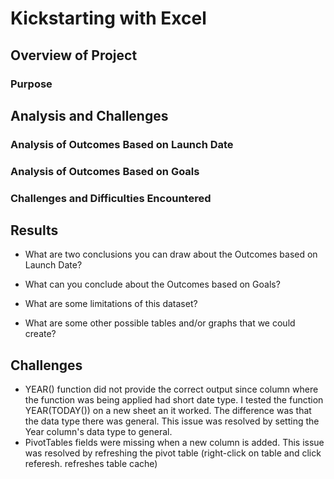 # Kickstarting with Excel

## Overview of Project

### Purpose

## Analysis and Challenges

### Analysis of Outcomes Based on Launch Date

### Analysis of Outcomes Based on Goals

### Challenges and Difficulties Encountered

## Results

- What are two conclusions you can draw about the Outcomes based on Launch Date?

- What can you conclude about the Outcomes based on Goals?

- What are some limitations of this dataset?

- What are some other possible tables and/or graphs that we could create?

## Challenges
* YEAR() function did not provide the correct output since column where the function was being applied had short date type. I tested the function YEAR(TODAY()) on a new sheet an it worked. The difference was that the data type there was general. This issue was resolved by setting the Year column's data type to general. 
* PivotTables fields were missing when a new column is added. This issue was resolved by refreshing the pivot table (right-click on table and click referesh. refreshes table cache)
